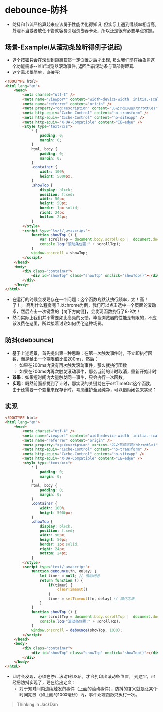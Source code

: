 # debounce-防抖

- 防抖和节流严格算起来应该属于性能优化得知识, 但实际上遇到得频率相当高, 处理不当或者放任不管就容易引起浏览器卡死。所以还是很有必要早点掌握。

## 场景-Example(从滚动条监听得例子说起)
- 这个按钮只会在滚动到距离顶部一定位置之后才出现, 那么我们现在抽象除这个功能需求--监听浏览器滚动事件, 返回当前滚动条与顶部得距离.
- 这个需求很简单，直接写:

``` html
<!DOCTYPE html>
<html lang="en">
    <head>
        <meta charset="utf-8" />
        <meta name="viewport" content="width=device-width, initial-scale=1.0" />
        <meta name="referrer" content="origin" />
        <meta property="og:description" content="JS之节流问题(throttle)" />
        <meta http-equiv="Cache-Control" content="no-transform" />
        <meta http-equiv="Cache-Control" content="no-siteapp" />
        <meta http-equiv="X-UA-Compatible" content="IE=edge" />
        <style type="text/css"> 
            * {
                padding: 0;
                margin: 0;
            }
            html, body {
                padding: 0;
                margin: 0;
            }
            .container {
                width: 100%;
                height: 5000px;
            }
            .showTop {
                display: block;
                position: fixed;
                width: 50px;
                height: 50px;
                border: 1px solid;
                right: 24px;
                bottom: 24px;
            }
        </style> 
        <script type="text/javascript">
            function showTop () {
                var scrollTop = document.body.scrollTop || document.documentElement.scrollTop;
                console.log("滚动条位置:" + scrollTop);
            }
            window.onscroll = showTop;
        </script>
    </head>
    <body>
        <div class="container">
            <div id="showTop" class="showTop" onclick="showTop()"></div>
        </div>
    </body>
</html>
```

- 在运行的时候会发现存在一个问题：这个函数的默认执行频率，太！高！了！。 高到什么程度呢？以chrome为例，我们可以点击选中一个页面的滚动条，然后点击一次键盘的【向下方向键】，会发现函数执行了8-9次！
- 然而实际上我们并不需要如此高频的反馈，毕竟浏览器的性能是有限的，不应该浪费在这里，所以接着讨论如何优化这种场景。

## 防抖(debounce)
- 基于上述场景，首先提出第一种思路：在第一次触发事件时，不立即执行函数，而是给出一个期限值比如200ms，然后：
    - 如果在200ms内没有再次触发滚动事件，那么就执行函数
    - 如果在200ms内再次触发滚动事件，那么当前的计时取消，重新开始计时
- **效果**：如果短时间内大量触发同一事件，只会执行一次函数。
- **实现**：既然前面都提到了计时，那实现的关键就在于setTimeOut这个函数，由于还需要一个变量来保存计时，考虑维护全局纯净，可以借助闭包来实现：

## 实现

``` html
<!DOCTYPE html>
<html lang="en">
    <head>
        <meta charset="utf-8" />
        <meta name="viewport" content="width=device-width, initial-scale=1.0" />
        <meta name="referrer" content="origin" />
        <meta property="og:description" content="JS之节流问题(throttle)" />
        <meta http-equiv="Cache-Control" content="no-transform" />
        <meta http-equiv="Cache-Control" content="no-siteapp" />
        <meta http-equiv="X-UA-Compatible" content="IE=edge" />
        <style type="text/css"> 
            * {
                padding: 0;
                margin: 0;
            }
            html, body {
                padding: 0;
                margin: 0;
            }
            .container {
                width: 100%;
                height: 5000px;
            }
            .showTop {
                display: block;
                position: fixed;
                width: 50px;
                height: 50px;
                border: 1px solid;
                right: 24px;
                bottom: 24px;
            }
        </style> 
        <script type="text/javascript">
            function debounce(fn, delay) {
                let timer = null; // 借助闭包
                return function () {
                    if(timer) {
                        clearTimeout()
                    }
                    timer = setTimeout(fn, delay) // 简化写法
                } 
            }
            function showTop () {
                var scrollTop = document.body.scrollTop || document.documentElement.scrollTop;
                console.log("滚动条位置:" + scrollTop);
            }
            window.onscroll = debounce(showTop, 1000);
        </script>
    </head>
    <body>
        <div class="container">
            <div id="showTop" class="showTop" onclick="showTop()"></div>
        </div>
    </body>
</html>
```
- 此时会发现，必须在停止滚动1秒以后，才会打印出滚动条位置。
到这里，已经把防抖实现了，现在给出定义：
    - 对于短时间内连续触发的事件（上面的滚动事件），防抖的含义就是让某个时间期限（如上面的1000毫秒）内，事件处理函数只执行一次。

> Thinking in JackDan